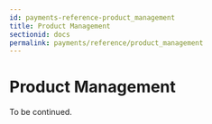 ```yaml
---
id: payments-reference-product_management
title: Product Management
sectionid: docs
permalink: payments/reference/product_management
---
```


# Product Management

To be continued.
